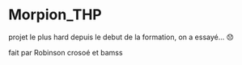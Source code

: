 # Morpion_THP

projet le plus hard depuis le debut de la formation, on a essayé...  😞

fait par Robinson crosoé et bamss

